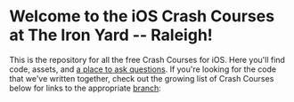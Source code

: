 # Welcome to the iOS Crash Courses at The Iron Yard -- Raleigh!

This is the repository for all the free Crash Courses for iOS. Here you'll find code, assets, and [a place to ask questions](https://guides.github.com/features/issues/). If you're looking for the code that we've written together, check out the growing list of Crash Courses below for links to the appropriate [branch](https://guides.github.com/introduction/flow/):
